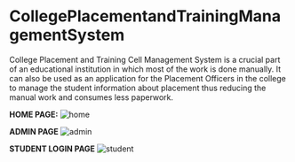 # CollegePlacementandTrainingManagementSystem
College Placement and Training Cell Management System is a crucial part of an educational institution in which most of the work is done manually. It can also be used as an application for the Placement Officers in the college to manage the student information about placement thus reducing the manual work and consumes less paperwork. 

**HOME PAGE:**
![home](https://github.com/KhushiAMNyamathi/CollegePlacementandTrainingManagementSystem/assets/84464642/b4263de7-e883-4e5a-89ec-3b2430c251c6)

**ADMIN PAGE**
![admin](https://github.com/KhushiAMNyamathi/CollegePlacementandTrainingManagementSystem/assets/84464642/561344c6-f2a7-4c43-98b5-eed0e3a5c128)

**STUDENT LOGIN PAGE**
![student](https://github.com/KhushiAMNyamathi/CollegePlacementandTrainingManagementSystem/assets/84464642/5064dbee-67b0-403c-b3e3-e8fc7fe21a92)
